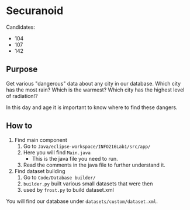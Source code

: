 # Securanoid
Candidates:
* 104
* 107
* 142

## Purpose
Get various "dangerous" data about any city in our database.
Which city has the most rain? Which is the warmest?
Which city has the highest level of radiation!?  
  
In this day and age it is important to know where to find these dangers.

## How to
1. Find main component
	1. Go to ```Java/eclipse-workspace/INFO216Lab1/src/app/```
	1. Here you will find ```Main.java```
		* This is the java file you need to run.
	1. Read the comments in the java file to further understand it.
1. Find dataset building
	1. Go to ```Code/Database builder/```
	1. ```builder.py``` built various small datasets that were then
	1. used by ```frost.py``` to build dataset.xml
	
You will find our database under ```datasets/custom/dataset.xml```.